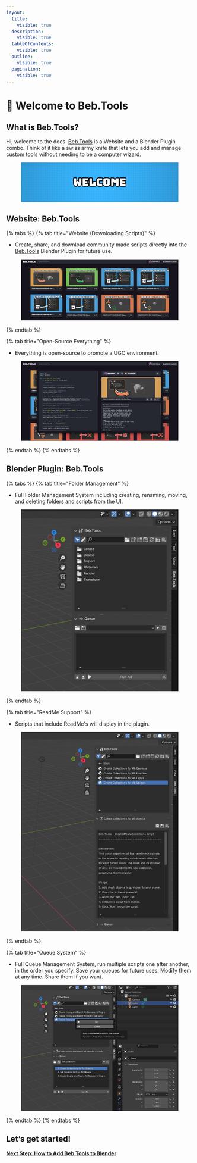 ```yaml
---
layout:
  title:
    visible: true
  description:
    visible: true
  tableOfContents:
    visible: true
  outline:
    visible: true
  pagination:
    visible: true
---
```


# 👋 Welcome to Beb.Tools

## What is Beb.Tools?

Hi, welcome to the docs. [Beb.Tools](https://beb.tools) is a Website and a Blender Plugin combo. Think of it like a swiss army knife that lets you add and manage custom tools without needing to be a computer wizard.&#x20;

<figure><img src=".gitbook/assets/welcome.jpg" alt=""><figcaption></figcaption></figure>

## Website: Beb.Tools

{% tabs %}
{% tab title="Website (Downloading Scripts)" %}
* Create, share, and download community made scripts directly into the [Beb.Tools](https://beb.tools) Blender Plugin for future use.

<figure><img src=".gitbook/assets/website.JPG" alt=""><figcaption></figcaption></figure>
{% endtab %}

{% tab title="Open-Source Everything" %}
* Everything is open-source to promote a UGC environment.

<figure><img src=".gitbook/assets/website_pop_up.JPG" alt=""><figcaption></figcaption></figure>
{% endtab %}
{% endtabs %}

## Blender Plugin: Beb.Tools

{% tabs %}
{% tab title="Folder Management" %}
* Full Folder Management System including creating, renaming, moving, and deleting folders and scripts from the UI.

<figure><img src=".gitbook/assets/beb_tools_plugin.jpg" alt=""><figcaption></figcaption></figure>
{% endtab %}

{% tab title="ReadMe Support" %}
* Scripts that include ReadMe's will display in the plugin.

<figure><img src=".gitbook/assets/beb_tools_plugin_readme.jpg" alt=""><figcaption></figcaption></figure>
{% endtab %}

{% tab title="Queue System" %}
* Full Queue Management System, run multiple scripts one after another, in the order you specify. Save your queues for future uses. Modify them at any time. Share them if you want.

<figure><img src=".gitbook/assets/beb_tools_plugin_queue.jpg" alt=""><figcaption></figcaption></figure>
{% endtab %}
{% endtabs %}

## Let’s get started!

[**Next Step: How to Add Beb Tools to Blender**](./#how-to-add-beb-tools-to-blender)
